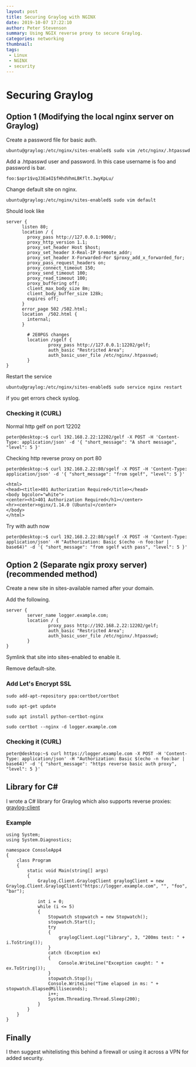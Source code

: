```yaml
---
layout: post
title: Securing Graylog with NGINX
date: 2019-10-07 17:22:10
author: Peter Stevenson
summary: Using NGIX reverse proxy to secure Graylog.
categories: networking
thumbnail:
tags:
 - Linux
 - NGINX
 - security
---
```


# Securing Graylog

## Option 1 (Modifying the local nginx server on Graylog)

Create a password file for basic auth.

```
ubuntu@graylog:/etc/nginx/sites-enabled$ sudo vim /etc/nginx/.htpasswd
```

Add a .htpasswd user and password. In this case username is foo and password is bar.

```
foo:$apr1$vqJ3Ea4I$fHhdVhmLBKflt.3wyKpLu/
```

Change default site on nginx.

```
ubuntu@graylog:/etc/nginx/sites-enabled$ sudo vim default
```

Should look like

```
server {
      listen 80;
      location / {
        proxy_pass http://127.0.0.1:9000/;
        proxy_http_version 1.1;
        proxy_set_header Host $host;
        proxy_set_header X-Real-IP $remote_addr;
        proxy_set_header X-Forwarded-For $proxy_add_x_forwarded_for;
        proxy_pass_request_headers on;
        proxy_connect_timeout 150;
        proxy_send_timeout 100;
        proxy_read_timeout 100;
        proxy_buffering off;
        client_max_body_size 8m;
        client_body_buffer_size 128k;
        expires off;
      }
      error_page 502 /502.html;
      location  /502.html {
        internal;
      }

        # 2E0PGS changes
        location /sgelf {
                proxy_pass http://127.0.0.1:12202/gelf;
                auth_basic "Restricted Area";
                auth_basic_user_file /etc/nginx/.htpasswd;
        }
}
```

Restart the service

```
ubuntu@graylog:/etc/nginx/sites-enabled$ sudo service nginx restart
```

if you get errors check syslog.

### Checking it (CURL)

Normal http gelf on port 12202

```
peter@desktop:~$ curl 192.168.2.22:12202/gelf -X POST -H 'Content-Type: application/json' -d '{ "short_message": "A short message", "level": 5 }'
```

Checking http reverse proxy on port 80

```
peter@desktop:~$ curl 192.168.2.22:80/sgelf -X POST -H 'Content-Type: application/json' -d '{ "short_message": "from sgelf", "level": 5 }'
```

```
<html>
<head><title>401 Authorization Required</title></head>
<body bgcolor="white">
<center><h1>401 Authorization Required</h1></center>
<hr><center>nginx/1.14.0 (Ubuntu)</center>
</body>
</html>
```

Try with auth now

```
peter@desktop:~$ curl 192.168.2.22:80/sgelf -X POST -H 'Content-Type: application/json' -H "Authorization: Basic $(echo -n foo:bar | base64)" -d '{ "short_message": "from sgelf with pass", "level": 5 }'
```

## Option 2 (Separate ngix proxy server) (recommended method)

Create a new site in sites-available named after your domain.

Add the following.

```
server {
        server_name logger.example.com;
        location / {
                proxy_pass http://192.168.2.22:12202/gelf;
                auth_basic "Restricted Area";
                auth_basic_user_file /etc/nginx/.htpasswd;
        }
}
```

Symlink that site into sites-enabled to enable it.

Remove default-site.

### Add Let's Encrypt SSL

```
sudo add-apt-repository ppa:certbot/certbot

sudo apt-get update

sudo apt install python-certbot-nginx

sudo certbot --nginx -d logger.example.com
```

### Checking it (CURL)

```
peter@desktop:~$ curl https://logger.example.com -X POST -H 'Content-Type: application/json' -H "Authorization: Basic $(echo -n foo:bar | base64)" -d '{ "short_message": "https reverse basic auth proxy", "level": 5 }'
```

## Library for C#

I wrote a C# library for Graylog which also supports reverse proxies: [graylog-client](https://bitbucket.org/2E0PGS/graylog-client)

### Example

```
using System;
using System.Diagnostics;

namespace ConsoleApp4
{
    class Program
    {
        static void Main(string[] args)
        {
            Graylog.Client.GraylogClient graylogClient = new Graylog.Client.GraylogClient("https://logger.example.com", "", "foo", "bar");

            int i = 0;
            while (i <= 5)
            {
                Stopwatch stopwatch = new Stopwatch();
                stopwatch.Start();
                try
                {
                    graylogClient.Log("library", 3, "200ms test: " + i.ToString());
                }
                catch (Exception ex)
                {
                    Console.WriteLine("Exception caught: " + ex.ToString());
                }
                stopwatch.Stop();
                Console.WriteLine("Time elapsed in ms: " + stopwatch.ElapsedMilliseconds);
                i++;
                System.Threading.Thread.Sleep(200);
            }
        }
    }
}
```

## Finally

I then suggest whitelisting this behind a firewall or using it across a VPN for added security.
